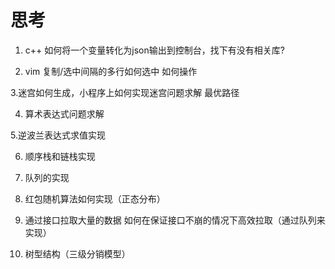 # 思考 #
1. c++ 如何将一个变量转化为json输出到控制台，找下有没有相关库?

2. vim 复制/选中间隔的多行如何选中 如何操作

3.迷宫如何生成，小程序上如何实现迷宫问题求解 最优路径

4. 算术表达式问题求解

5.逆波兰表达式求值实现

6. 顺序栈和链栈实现

7. 队列的实现

8. 红包随机算法如何实现（正态分布）

9. 通过接口拉取大量的数据 如何在保证接口不崩的情况下高效拉取（通过队列来实现）

10. 树型结构（三级分销模型）



